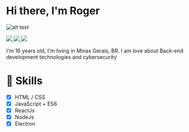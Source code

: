 <h1>Hi there, I'm Roger</h1>

![alt text](https://github.com/urielcaire/learnmd/blob/master/imgs/solaire.gif "Praise the sun!")

<a href="https://www.instagram.com/rogersluiz_/">
  <img src="https://img.shields.io/badge/instagram-%23E4405F.svg?&style=for-the-badge&logo=instagram&logoColor=white">
</a>

<a href="https://twitter.com/AB4NT5S">
  <img src="https://img.shields.io/badge/twitter-%231DA1F2.svg?&style=for-the-badge&logo=twitter&logoColor=white">
</a>

<a href="https://www.linkedin.com/in/roger-luiz-8361981b2/">
  <img src="https://img.shields.io/badge/linkedin-%230077B5.svg?&style=for-the-badge&logo=linkedin&logoColor=white">
</a>

I'm 16 years old, I'm living in Minas Gerais, BR. I am love about Back-end development technologies and cybersecurity

# 🚀 Skills

- [x] HTML / CSS
- [x] JavaScript + ES6
- [x] ReactJs
- [x] NodeJs
- [x] Electron
